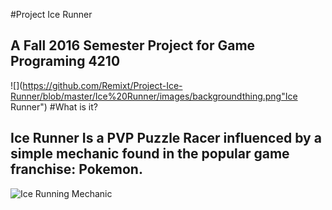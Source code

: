 #Project Ice Runner
## A Fall 2016 Semester Project for Game Programing 4210
![](https://github.com/Remixt/Project-Ice-Runner/blob/master/Ice%20Runner/images/backgroundthing.png"Ice Runner")
#What is it?
## Ice Runner Is a PVP Puzzle Racer influenced by a simple mechanic found in the popular game franchise: Pokemon.
![Ice Running Mechanic](https://github.com/Remixt/Project-Ice-Runner/blob/master/pokemon%20mechanic.gif "Example")
